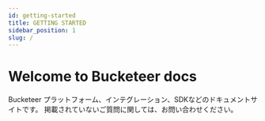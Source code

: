 ```yaml
---
id: getting-started
title: GETTING STARTED
sidebar_position: 1
slug: /
---
```


# Welcome to Bucketeer docs

Bucketeer プラットフォーム、インテグレーション、SDKなどのドキュメントサイトです。
掲載されていないご質問に関しては、お問い合わせください。